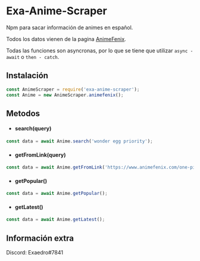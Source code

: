 # Exa-Anime-Scraper
Npm para sacar información de animes en español.

Todos los datos vienen de la pagina [AnimeFenix](https://www.animefenix.com/).

Todas las funciones son asyncronas, por lo que se tiene que utilizar `async - await` o `then - catch`.

## Instalación
```js
const AnimeScraper = require('exa-anime-scraper');
const Anime = new AnimeScraper.animefenix();
```

## Metodos
- #### search(query)
```js
const data = await Anime.search('wonder egg priority');
```

- #### getFromLink(query)
```js
const data = await Anime.getFromLink('https://www.animefenix.com/one-piece');
```

- #### getPopular()
```js
const data = await Anime.getPopular();
```

- #### getLatest()
```js
const data = await Anime.getLatest();
```

## Información extra
Discord: Exaedro#7841